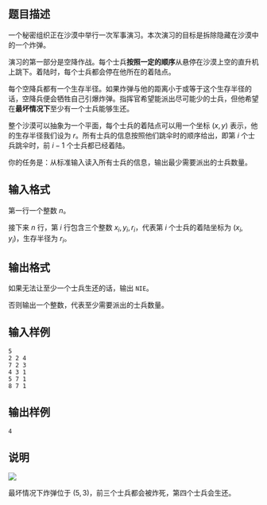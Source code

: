 ## 题目描述

一个秘密组织正在沙漠中举行一次军事演习。本次演习的目标是拆除隐藏在沙漠中的一个炸弹。

演习的第一部分是空降作战。每个士兵**按照一定的顺序**从悬停在沙漠上空的直升机上跳下。着陆时，每个士兵都会停在他所在的着陆点。

每个空降兵都有一个生存半径。如果炸弹与他的距离小于或等于这个生存半径的话，空降兵便会牺牲自己引爆炸弹。指挥官希望能派出尽可能少的士兵，但他希望在**最坏情况下**至少有一个士兵能够生还。

整个沙漠可以抽象为一个平面，每个士兵的着陆点可以用一个坐标 $(x,y)$ 表示，他的生存半径我们设为 $r$。所有士兵的信息按照他们跳伞时的顺序给出，即第 $i$ 个士兵跳伞时，前 $i-1$ 个士兵都已经着陆。

你的任务是：从标准输入读入所有士兵的信息，输出最少需要派出的士兵数量。

## 输入格式
第一行一个整数 $n$。

接下来 $n$ 行，第 $i$ 行包含三个整数 $x_i,y_i,r_i$，代表第 $i$ 个士兵的着陆坐标为 $(x_i,y_i)$，生存半径为 $r_i$。

## 输出格式
如果无法让至少一个士兵生还的话，输出 `NIE`。

否则输出一个整数，代表至少需要派出的士兵数量。

## 输入样例
```plain
5
2 2 4
7 2 3
4 3 1
5 7 1
8 7 1
```
## 输出样例
```plain
4
```
## 说明

![](http://oi.edu.pl/old/html/zadania/oi12/akc.jpg)

最坏情况下炸弹位于 $(5,3)$，前三个士兵都会被炸死，第四个士兵会生还。
